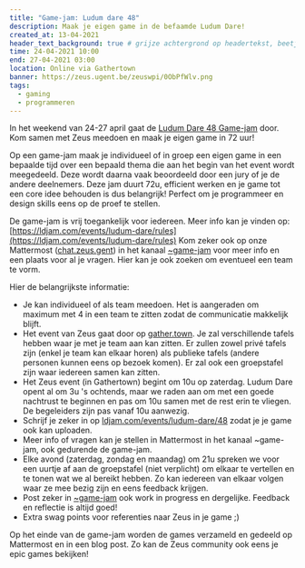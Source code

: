 ```yaml
---
title: "Game-jam: Ludum dare 48"
description: Maak je eigen game in de befaamde Ludum Dare!
created_at: 13-04-2021
header_text_background: true # grijze achtergrond op headertekst, beetje leesbaarder
time: 24-04-2021 10:00
end: 27-04-2021 03:00
location: Online via Gathertown
banner: https://zeus.ugent.be/zeuswpi/0ObPfWlv.png
tags:
  - gaming
  - programmeren
---
```


In het weekend van 24-27 april gaat de [Ludum Dare 48 Game-jam](https://ldjam.com/events/ludum-dare/48) door. Kom samen met Zeus meedoen en maak je eigen game in 72 uur!

Op een game-jam maak je individueel of in groep een eigen game in een bepaalde tijd over een bepaald thema die aan het begin van het event wordt meegedeeld. Deze wordt daarna vaak beoordeeld door een jury of je de andere deelnemers. Deze jam duurt 72u, efficient werken en je game tot een core idee behouden is dus belangrijk! Perfect om je programmeer en design skills eens op de proef te stellen.

De game-jam is vrij toegankelijk voor iedereen. Meer info kan je vinden op: [https://ldjam.com/events/ludum-dare/rules](https://ldjam.com/events/ludum-dare/rules)
Kom zeker ook op onze Mattermost ([chat.zeus.gent](https://chat.zeus.gent)) in het kanaal [~game-jam](https://mattermost.zeus.gent/zeus/channels/game-jam) voor meer info en een plaats voor al je vragen. Hier kan je ook zoeken om eventueel een team te vorm.

Hier de belangrijkste informatie:
- Je kan individueel of als team meedoen. Het is aangeraden om maximum met 4 in een team te zitten zodat de communicatie makkelijk blijft.
- Het event van Zeus gaat door op [gather.town](https://gather.town/). Je zal verschillende tafels hebben waar je met je team aan kan zitten. Er zullen zowel privé tafels zijn (enkel je team kan elkaar horen) als publieke tafels (andere personen kunnen eens op bezoek komen). Er zal ook een groepstafel zijn waar iedereen samen kan zitten.
- Het Zeus event (in Gathertown) begint om 10u op zaterdag. Ludum Dare opent al om 3u 's ochtends, maar we raden aan om met een goede nachtrust te beginnen en pas om 10u samen met de rest erin te vliegen. De begeleiders zijn pas vanaf 10u aanwezig.
- Schrijf je zeker in op [ldjam.com/events/ludum-dare/48](https://ldjam.com/events/ludum-dare/48) zodat je je game ook kan uploaden.
- Meer info of vragen kan je stellen in Mattermost in het kanaal ~game-jam, ook gedurende de game-jam.
- Elke avond (zaterdag, zondag en maandag) om 21u spreken we voor een uurtje af aan de groepstafel (niet verplicht) om elkaar te vertellen en te tonen wat we al bereikt hebben. Zo kan iedereen van elkaar volgen waar ze mee bezig zijn en eens feedback krijgen.
- Post zeker in [~game-jam](https://mattermost.zeus.gent/zeus/channels/game-jam) ook work in progress en dergelijke. Feedback en reflectie is altijd goed!
- Extra swag points voor referenties naar Zeus in je game ;)

Op het einde van de game-jam worden de games verzameld en gedeeld op Mattermost en in een blog post. Zo kan de Zeus community ook eens je epic games bekijken!
